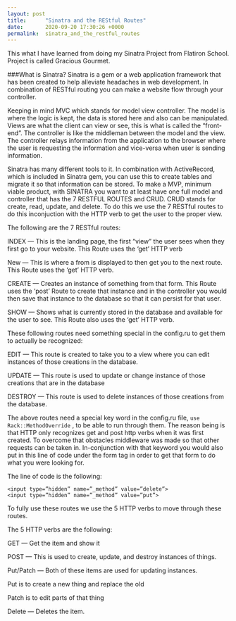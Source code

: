 ```yaml
---
layout: post
title:      "Sinatra and the REStful Routes"
date:       2020-09-20 17:30:26 +0000
permalink:  sinatra_and_the_restful_routes
---
```



This what I have learned from doing my Sinatra Project from Flatiron School.
Project is called Gracious Gourmet.

###What is Sinatra?
Sinatra is a gem or a web application framework that has been created to help alleviate headaches in web development. In combination of RESTful routing you can make a website flow through your controller.

Keeping in mind MVC which stands for model view controller. The model is where the logic is kept, the data is stored here and also can be manipulated. Views are what the client can view or see, this is what is called the “front-end”. The controller is like the middleman between the model and the view. The controller relays information from the application to the browser where the user is requesting the information and vice-versa when user is sending information.

Sinatra has many different tools to it. In combination with ActiveRecord, which is included in Sinatra gem, you can use this to create tables and migrate it so that information can be stored. To make a MVP, minimum viable product, with SINATRA you want to at least have one full model and controller that has the 7 RESTFUL ROUTES and CRUD. CRUD stands for create, read, update, and delete. To do this we use the 7 RESTful routes to do this inconjuction with the HTTP verb to get the user to the proper view.

The following are the 7 RESTful routes:

INDEX — This is the landing page, the first “view” the user sees when they first go to your website. This Route uses the ‘get’ HTTP verb

New — This is where a from is displayed to then get you to the next route. This Route uses the ‘get’ HTTP verb.

CREATE — Creates an instance of something from that form. This Route uses the ‘post’ Route to create that instance 
and in the controller you would then save that instance to the database so that it can persist for that user.

SHOW — Shows what is currently stored in the database and available for the user to see. This Route also uses the ‘get’ HTTP verb.

These following routes need something special in the config.ru
to get them to actually be recognized:

EDIT — This route is created to take you to a view where you can edit instances of those creations in the database.

UPDATE — This route is used to update or change instance of those creations that are in the database

DESTROY — This route is used to delete instances of those creations from the database.

The above routes need a special key word in the config.ru file, `use Rack::MethodOverride` , to be able to run through them. The reason being is that HTTP only recognizes get and post http verbs when it was first created. To overcome that obstacles middleware was made so that other requests can be taken in. In-conjunction with that keyword you would also put in this line of code under the form tag in order to get that form to do what you were looking for.

The line of code is the following:

```
<input type=”hidden” name=”_method” value=”delete”>
<input type=”hidden” name=”_method” value=”put”>
```

To fully use these routes we use the 5 HTTP verbs to move through these routes. 

The 5 HTTP verbs are the following:

GET — Get the item and show it

POST — This is used to create, update, and destroy instances of things.

Put/Patch — Both of these items are used for updating instances.

Put is to create a new thing and replace the old

Patch is to edit parts of that thing

Delete — Deletes the item.
